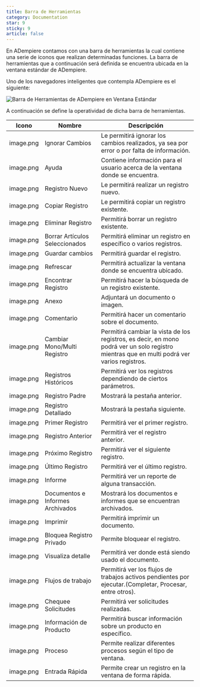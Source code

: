 ```yaml
---
title: Barra de Herramientas
category: Documentation
star: 9
sticky: 9
article: false
---
```


En ADempiere contamos con una barra de herramientas la cual contiene una serie de iconos que realizan determinadas funciones. La barra de herramientas que a continuación será definida se encuentra ubicada en la ventana estándar de ADempiere.

Uno de los navegadores inteligentes que contempla ADempiere es el siguiente:

![Barra de Herramientas de ADempiere en Ventana Estándar](/assets/img/docs/basic-rules/bar.png)

A continuación se define la operatividad de dicha barra de herramientas.

| Icono | Nombre | Descripción |
| ------ | ------ | ------ |
| image.png | Ignorar Cambios| Le permitirá ignorar los cambios realizados, ya sea por error o por falta de información. |
| image.png | Ayuda | Contiene información para el usuario acerca de la ventana donde se encuentra. |
| image.png | Registro Nuevo | Le permitirá realizar un registro nuevo. |
| image.png | Copiar Registro | Le permitirá copiar un registro existente. |
| image.png | Eliminar Registro | Permitirá borrar un registro existente. |
| image.png | Borrar Artículos Seleccionados | Permitirá eliminar un registro en específico o varios registros. |
| image.png | Guardar cambios | Permitirá guardar el registro. |
| image.png | Refrescar | Permitirá actualizar la ventana donde se encuentra ubicado. |
| image.png | Encontrar Registro | Permitirá hacer la búsqueda de un registro existente. |
| image.png | Anexo | Adjuntará un documento o imagen. |
| image.png | Comentario | Permitirá hacer un comentario sobre el documento. |
| image.png | Cambiar Mono/Multi Registro | Permitirá cambiar la vista de los registros, es decir, en mono podrá ver un solo registro mientras que en multi podrá ver varios registros. |
| image.png | Registros Históricos | Permitirá ver los registros dependiendo de ciertos parámetros. |
| image.png | Registro Padre | Mostrará la pestaña anterior. |
| image.png | Registro Detallado | Mostrará la pestaña siguiente. |
| image.png | Primer Registro | Permitirá ver el primer registro. |
| image.png | Registro Anterior | Permitirá ver el registro anterior. |
| image.png | Próximo Registro | Permitirá ver el siguiente registro. |
| image.png | Último Registro | Permitirá ver el último registro. |
| image.png | Informe | Permitirá ver un reporte de alguna transacción. |
| image.png | Documentos e Informes Archivados | Mostrará los documentos e informes que se encuentran archivados. |
| image.png | Imprimir | Permitirá imprimir un documento. |
| image.png | Bloquea Registro Privado | Permite bloquear el registro. |
| image.png | Visualiza detalle | Permitirá ver donde está siendo usado el documento. |
| image.png | Flujos de trabajo | Permitirá ver los flujos de trabajos activos pendientes por ejecutar.(Completar, Procesar, entre otros). |
| image.png | Chequee Solicitudes | Permitirá ver solicitudes realizadas. |
| image.png | Información de Producto | Permitirá buscar información sobre un producto en específico. |
| image.png | Proceso | Permite realizar diferentes procesos según el tipo de ventana. |
| image.png | Entrada Rápida | Permite crear un registro en la ventana de forma rápida. |